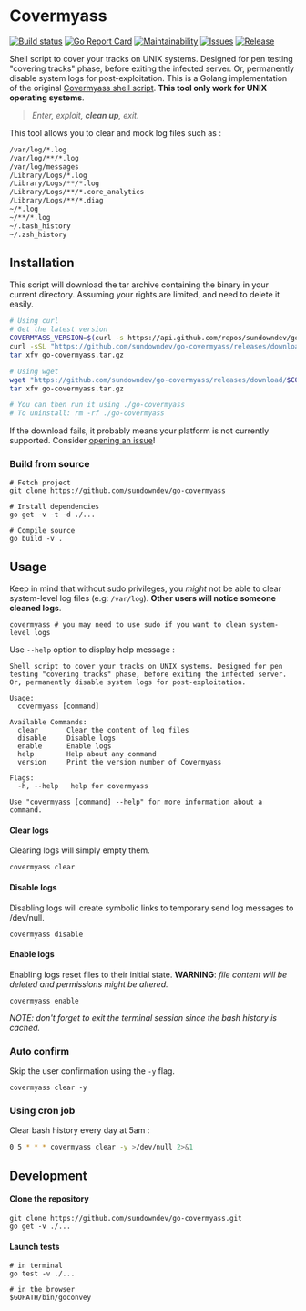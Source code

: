 # Covermyass

[![Build status](https://github.com/sundowndev/go-covermyass/workflows/Build/badge.svg?style=flat-square)](https://github.com/sundowndev/go-covermyass/actions)
[![Go Report Card](https://goreportcard.com/badge/github.com/sundowndev/go-covermyass)](https://goreportcard.com/report/github.com/sundowndev/go-covermyass)
[![Maintainability](https://api.codeclimate.com/v1/badges/4b59f310775d23c85617/maintainability)](https://codeclimate.com/github/sundowndev/go-covermyass/maintainability)
[![Issues](https://codeclimate.com/github/sundowndev/go-covermyass/badges/issue_count.svg)](https://codeclimate.com/github/sundowndev/go-covermyass/issues)
[![Release](https://img.shields.io/github/release/sundowndev/go-covermyass.svg?style=flat)](https://github.com/sundowndev/go-covermyass/releases)

Shell script to cover your tracks on UNIX systems. Designed for pen testing "covering tracks" phase, before exiting the infected server. Or, permanently disable system logs for post-exploitation. This is a Golang implementation of the original [Covermyass shell script](https://github.com/sundowndev/covermyass). **This tool only work for UNIX operating systems**.

>*Enter, exploit, **clean up**, exit.*

This tool allows you to clear and mock log files such as :

```bash
/var/log/*.log
/var/log/**/*.log
/var/log/messages
/Library/Logs/*.log
/Library/Logs/**/*.log
/Library/Logs/**/*.core_analytics
/Library/Logs/**/*.diag
~/*.log
~/**/*.log
~/.bash_history
~/.zsh_history
```

## Installation

This script will download the tar archive containing the binary in your current directory. Assuming your rights are limited, and need to delete it easily.

```bash
# Using curl
# Get the latest version
COVERMYASS_VERSION=$(curl -s https://api.github.com/repos/sundowndev/go-covermyass/releases/latest | grep tag_name | cut -d '"' -f 4)
curl -sSL "https://github.com/sundowndev/go-covermyass/releases/download/$COVERMYASS_VERSION/go-covermyass_$(uname -s)_$(uname -m).tar.gz" -o ./go-covermyass.tar.gz
tar xfv go-covermyass.tar.gz

# Using wget
wget "https://github.com/sundowndev/go-covermyass/releases/download/$COVERMYASS_VERSION/go-covermyass_$(uname -s)_$(uname -m).tar.gz"
tar xfv go-covermyass.tar.gz

# You can then run it using ./go-covermyass
# To uninstall: rm -rf ./go-covermyass
```

If the download fails, it probably means your platform is not currently supported. Consider [opening an issue](https://github.com/sundowndev/go-covermyass/issues/new)!

### Build from source

```shell
# Fetch project
git clone https://github.com/sundowndev/go-covermyass

# Install dependencies
go get -v -t -d ./...

# Compile source
go build -v .
```

## Usage

Keep in mind that without sudo privileges, you *might* not be able to clear system-level log files (e.g: `/var/log`). **Other users will notice someone cleaned logs**.

```
covermyass # you may need to use sudo if you want to clean system-level logs
```

Use `--help` option to display help message :

```
Shell script to cover your tracks on UNIX systems. Designed for pen testing "covering tracks" phase, before exiting the infected server. Or, permanently disable system logs for post-exploitation.

Usage:
  covermyass [command]

Available Commands:
  clear       Clear the content of log files
  disable     Disable logs
  enable      Enable logs
  help        Help about any command
  version     Print the version number of Covermyass

Flags:
  -h, --help   help for covermyass

Use "covermyass [command] --help" for more information about a command.
```

#### Clear logs

Clearing logs will simply empty them.

```
covermyass clear
```

#### Disable logs

Disabling logs will create symbolic links to temporary send log messages to /dev/null.

```
covermyass disable
```

#### Enable logs

Enabling logs reset files to their initial state. **WARNING**: *file content will be deleted and permissions might be altered.*

```
covermyass enable
```

*NOTE: don't forget to exit the terminal session since the bash history is cached.*

### Auto confirm

Skip the user confirmation using the `-y` flag.

```
covermyass clear -y
```

### Using cron job

Clear bash history every day at 5am :

```bash
0 5 * * * covermyass clear -y >/dev/null 2>&1
```

## Development

#### Clone the repository

```
git clone https://github.com/sundowndev/go-covermyass.git
go get -v ./...
```

#### Launch tests

```
# in terminal
go test -v ./...

# in the browser
$GOPATH/bin/goconvey
```
